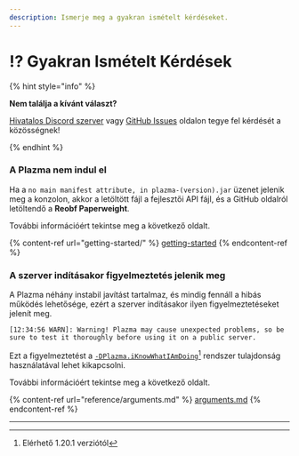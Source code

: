 ```yaml
---
description: Ismerje meg a gyakran ismételt kérdéseket.
---
```


# ⁉️ Gyakran Ismételt Kérdések

{% hint style="info" %}

**Nem találja a kívánt választ?**

[Hivatalos Discord szerver](https://discord.gg/MmfC52K8A8) vagy [GitHub Issues](https://github.com/PlazmaMC/PlazmaBukkit/issues) oldalon tegye fel kérdését a közösségnek!

{% endhint %}

### A Plazma nem indul el

Ha a `no main manifest attribute, in plazma-(version).jar` üzenet jelenik meg a konzolon, akkor a letöltött fájl a fejlesztői API fájl, és a GitHub oldalról letöltendő a **Reobf Paperweight**.

További információért tekintse meg a következő oldalt.

{% content-ref url="getting-started/" %}
[getting-started](getting-started#id-2)
{% endcontent-ref %}

### A szerver indításakor figyelmeztetés jelenik meg

A Plazma néhány instabil javítást tartalmaz, és mindig fennáll a hibás működés lehetősége, ezért a szerver indításakor ilyen figyelmeztetéseket jelenít meg.

```log
[12:34:56 WARN]: Warning! Plazma may cause unexpected problems, so be sure to test it thoroughly before using it on a public server.
```

Ezt a figyelmeztetést a [`-DPlazma.iKnowWhatIAmDoing`](#user-content-fn-1)[^1] rendszer tulajdonság használatával lehet kikapcsolni.

További információért tekintse meg a következő oldalt.

{% content-ref url="reference/arguments.md" %}
[arguments.md](reference/arguments.md#plazma.iknowwhatiamdoing)
{% endcontent-ref %}

***

[^1]: Elérhető 1.20.1 verziótól
